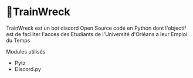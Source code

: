 # 🚝TrainWreck

TrainWreck est un bot discord Open Source codé en Python dont l'objectif est de faciliter l'acces des Etudiants de l'Université d'Orléans a leur Emploi du Temps

Modules utilisés
- Pytz
- Discord.py